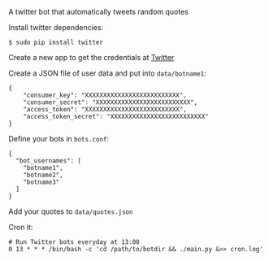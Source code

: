 A twitter bot that automatically tweets random quotes

Install twitter dependencies:

    $ sudo pip install twitter

Create a new app to get the credentials at [Twitter](https://apps.twitter.com/)

Create a JSON file of user data and put into `data/botname1`:

    {
        "consumer_key": "XXXXXXXXXXXXXXXXXXXXXXXXXX",
        "consumer_secret": "XXXXXXXXXXXXXXXXXXXXXXXXXX",
        "access_token": "XXXXXXXXXXXXXXXXXXXXXXXXXX",
        "access_token_secret": "XXXXXXXXXXXXXXXXXXXXXXXXXX"
    }

Define your bots in `bots.conf`:

    {
      "bot_usernames": [
        "botname1",
        "botname2",
        "botname3"
      ]
    }

Add your quotes to `data/quotes.json`

Cron it:

    # Run Twitter bots everyday at 13:00
    0 13 * * * /bin/bash -c 'cd /path/to/botdir && ./main.py &>> cron.log'
